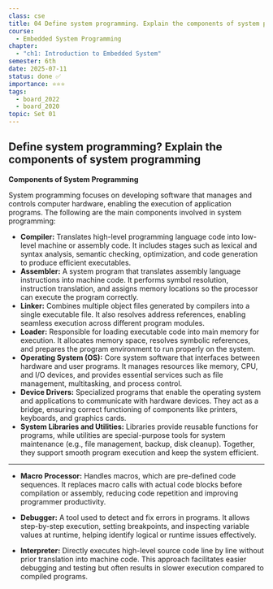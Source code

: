 ```yaml
---
class: cse
title: 04 Define system programming. Explain the components of system programming
course:
  - Embedded System Programming
chapter:
  - "ch1: Introduction to Embedded System"
semester: 6th
date: 2025-07-11
status: done ✅
importance: ⭐⭐⭐
tags:
  - board_2022
  - board_2020
topic: Set 01
---
```


## Define system programming? Explain the components of system programming

**Components of System Programming**

System programming focuses on developing software that manages and controls computer hardware, enabling the execution of application programs. The following are the main components involved in system programming:

- **Compiler:** Translates high-level programming language code into low-level machine or assembly code. It includes stages such as lexical and syntax analysis, semantic checking, optimization, and code generation to produce efficient executables.
- **Assembler:** A system program that translates assembly language instructions into machine code. It performs symbol resolution, instruction translation, and assigns memory locations so the processor can execute the program correctly.
- **Linker:** Combines multiple object files generated by compilers into a single executable file. It also resolves address references, enabling seamless execution across different program modules.    
- **Loader:** Responsible for loading executable code into main memory for execution. It allocates memory space, resolves symbolic references, and prepares the program environment to run properly on the system.
- **Operating System (OS):** Core system software that interfaces between hardware and user programs. It manages resources like memory, CPU, and I/O devices, and provides essential services such as file management, multitasking, and process control.
- **Device Drivers:** Specialized programs that enable the operating system and applications to communicate with hardware devices. They act as a bridge, ensuring correct functioning of components like printers, keyboards, and graphics cards.
- **System Libraries and Utilities:** Libraries provide reusable functions for programs, while utilities are special-purpose tools for system maintenance (e.g., file management, backup, disk cleanup). Together, they support smooth program execution and keep the system efficient.

---

- **Macro Processor:** Handles macros, which are pre-defined code sequences. It replaces macro calls with actual code blocks before compilation or assembly, reducing code repetition and improving programmer productivity.
    
- **Debugger:** A tool used to detect and fix errors in programs. It allows step-by-step execution, setting breakpoints, and inspecting variable values at runtime, helping identify logical or runtime issues effectively.
    
- **Interpreter:** Directly executes high-level source code line by line without prior translation into machine code. This approach facilitates easier debugging and testing but often results in slower execution compared to compiled programs.